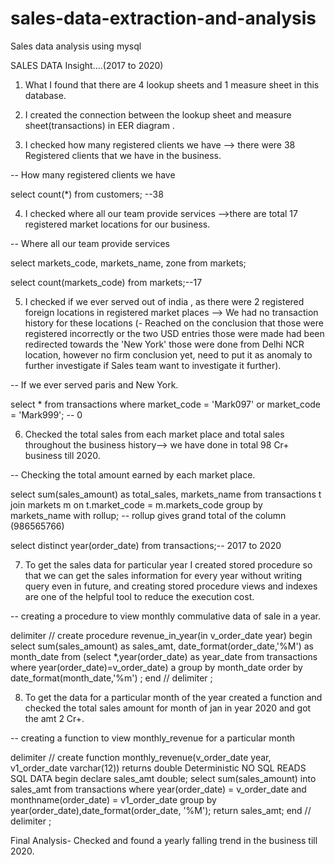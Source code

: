 # sales-data-extraction-and-analysis
Sales data analysis using mysql



SALES DATA Insight....(2017 to 2020)

1. What I found that there are 4 lookup sheets and 1 measure sheet in this database.

2. I created the connection between the lookup sheet and measure sheet(transactions) in EER diagram .

3. I checked  how many registered clients we have --> there were 38 Registered clients that we have in the business.

-- How many registered clients we have

select count(*) from customers; --38

4. I checked where all our team provide services -->there are total 17 registered market locations for our business.

-- Where all our team provide services

select markets_code, markets_name, zone from markets;

select count(markets_code) from markets;--17

5. I checked if we ever served out of india , as there were 2 registered foreign locations in registered market places --> We had no transaction history for these locations (- Reached on the conclusion that those were registered incorrectly or the two USD entries those were made had been redirected towards the 'New York' those were done from Delhi NCR location, however no firm conclusion yet, need to put it as anomaly to further investigate if Sales team want to investigate it further).

-- If we ever served paris and New York.

select * from transactions where market_code = 'Mark097' or market_code = 'Mark999'; -- 0

6. Checked the total sales from each market place and total sales throughout the business history--> we have done in total 98 Cr+ business till 2020.

-- Checking the total amount earned by each market place.

select sum(sales_amount) as total_sales, markets_name from transactions t join markets m on t.market_code = m.markets_code
group by markets_name with rollup;  -- rollup gives grand total of the column (986565766)

select distinct year(order_date) from transactions;-- 2017 to 2020

7. To get the sales data for particular year I created stored procedure so that we can get the sales information for every year without writing query even in future, and creating stored procedure views and indexes are one of the helpful tool to reduce the execution cost.

-- creating a procedure to view monthly commulative data of sale in a year.

delimiter //
create procedure revenue_in_year(in v_order_date year)
begin
select sum(sales_amount) as sales_amt, date_format(order_date,'%M') as month_date from (select *,year(order_date) as year_date from transactions where year(order_date)=v_order_date) a
group by month_date
order by date_format(month_date,'%m') ;
end //
delimiter ;


8. To get the data for a particular month of the year created a function  and checked the total sales amount for month of jan in year 2020 and got the amt 2 Cr+.

-- creating a function to view monthly_revenue for a particular month

delimiter //
create function monthly_revenue(v_order_date year, v1_order_date varchar(12)) returns double
Deterministic NO SQL READS SQL DATA
begin
declare sales_amt double;
select sum(sales_amount) into sales_amt from transactions
where year(order_date) = v_order_date and monthname(order_date) = v1_order_date
group by year(order_date),date_format(order_date, '%M');
return sales_amt;
end //
delimiter ;


Final Analysis- Checked and found a yearly falling trend in the business till 2020.













